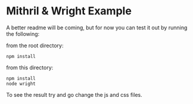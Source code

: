 # Mithril & Wright Example

A better readme will be coming, but for now you can test it out by running the following:

from the root directory:
```
npm install
```

from this directory:
```
npm install
node wright
```

To see the result try and go change the js and css files.
